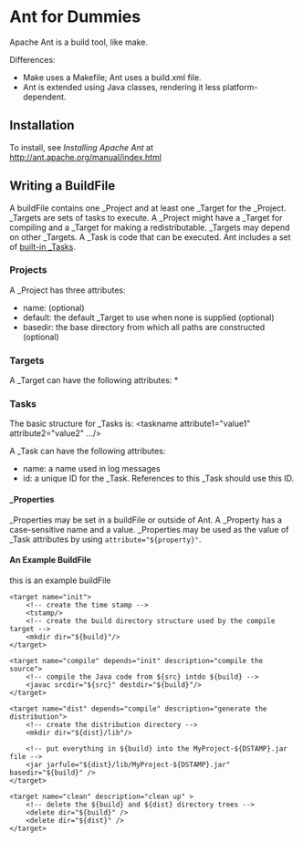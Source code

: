 Ant for Dummies
===============

Apache Ant is a build tool, like make.

Differences:
* Make uses a Makefile; Ant uses a build.xml file.
* Ant is extended using Java classes, rendering it less platform-dependent.

## Installation
To install, see _Installing Apache Ant_ at http://ant.apache.org/manual/index.html

## Writing a BuildFile
A buildFile contains one _Project and at least one _Target for the _Project.
_Targets are sets of tasks to execute. A _Project might have a _Target for compiling and a _Target for making a redistributable. _Targets may depend on other _Targets.
A _Task is code that can be executed. Ant includes a set of [built-in _Tasks](http://ant.apache.org/manual/tasklist.html).

### Projects
A _Project has three attributes:
* name: (optional)
* default: the default _Target to use when none is supplied (optional)
* basedir: the base directory from which all paths are constructed (optional)

### Targets
A _Target can have the following attributes:
*

### Tasks
The basic structure for _Tasks is:
	<taskname attribute1="value1" attribute2="value2" .../>

A _Task can have the following attributes:
* name: a name used in log messages
* id: a unique ID for the _Task. References to this _Task should use this ID.

#### _Properties
_Properties may be set in a buildFile or outside of Ant. A _Property has a case-sensitive name and a value. 
_Properties may be used as the value of _Task attributes by using `attribute="${property}"`.

#### An Example BuildFile

<project name="MyProject" default="dist" basedir=".">
	<description>
		this is an example buildFile
	</description>
	<!-- set global properties for the build -->
	<property name="src" location="src" />
	<property name="build" location="build" />
	<property name="dist" location="dist" />
	
	<target name="init">
		<!-- create the time stamp -->
		<tstamp/>
		<!-- create the build directory structure used by the compile target -->
		<mkdir dir="${build}"/>
	</target>
	
	<target name="compile" depends="init" description="compile the source">
		<!-- compile the Java code from ${src} intdo ${build} -->
		<javac srcdir="${src}" destdir="${build}"/>
	</target>

	<target name="dist" depends="compile" description="generate the distribution">
		<!-- create the distribution directory -->
		<mkdir dir="${dist}/lib"/>
		
		<!-- put everything in ${build} into the MyProject-${DSTAMP}.jar file -->
		<jar jarfule="${dist}/lib/MyProject-${DSTAMP}.jar" basedir="${build}" />
	</target>

	<target name="clean" description="clean up" >
		<!-- delete the ${build} and ${dist} directory trees -->
		<delete dir="${build}" />
		<delete dir="${dist}" />
	</target>
</project>
